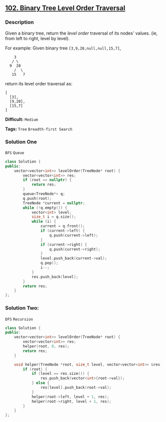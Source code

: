 ## [102. Binary Tree Level Order Traversal](https://leetcode.com/problems/binary-tree-level-order-traversal/)

### Description

Given a binary tree, return the _level order_ traversal of its nodes' values. (ie, from left to right, level by level).

For example:
Given binary tree `[3,9,20,null,null,15,7]`,

```
    3
   / \
  9  20
    /  \
   15   7

```

return its level order traversal as:

```
[
  [3],
  [9,20],
  [15,7]
]
```

**Difficult:** `Medium`

**Tags:** `Tree` `Breadth-first Search`

### Solution One

`BFS` `Queue`

```c++
class Solution {
public:
    vector<vector<int>> levelOrder(TreeNode* root) {
        vector<vector<int>> res;
        if (root == nullptr) {
            return res;
        }
        queue<TreeNode*> q;
        q.push(root);
        TreeNode *current = nullptr;
        while (!q.empty()) {
            vector<int> level;
            size_t i = q.size();
            while (i) {
                current = q.front();
                if (current->left) {
                    q.push(current->left);
                }
                if (current->right) {
                    q.push(current->right);
                }
                level.push_back(current->val);
                q.pop();
                i--;
            }
            res.push_back(level);
        }
        return res;
    }
};
```

### Solution Two:

`DFS` `Recursion`

```c++
class Solution {
public:
    vector<vector<int>> levelOrder(TreeNode* root) {
        vector<vector<int>> res;
        helper(root, 0, res);
        return res;
    }

    void helper(TreeNode *root, size_t level, vector<vector<int>> &res) {
        if (root) {
            if (level == res.size()) {
                res.push_back(vector<int>{root->val});
            } else {
                res[level].push_back(root->val);
            }
            helper(root->left, level + 1, res);
            helper(root->right, level + 1, res);
        }
    }
};
```
